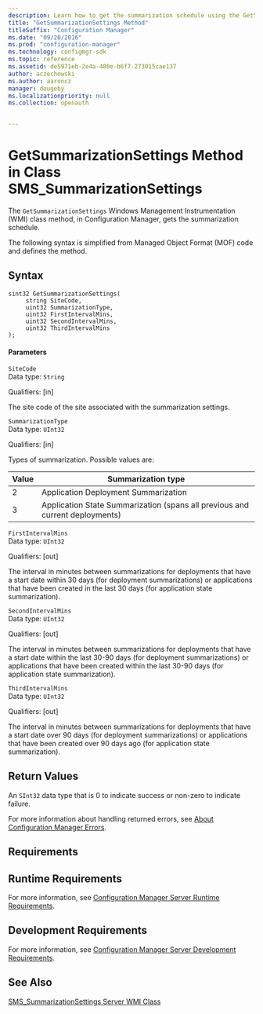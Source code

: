 ```yaml
---
description: Learn how to get the summarization schedule using the GetSummarizationSettings class method in Configuration Manager.
title: "GetSummarizationSettings Method"
titleSuffix: "Configuration Manager"
ms.date: "09/20/2016"
ms.prod: "configuration-manager"
ms.technology: configmgr-sdk
ms.topic: reference
ms.assetid: de5971eb-2e4a-400e-b6f7-273015cae137
author: aczechowski
ms.author: aaroncz
manager: dougeby
ms.localizationpriority: null
ms.collection: openauth


---
```

# GetSummarizationSettings Method in Class SMS_SummarizationSettings
The `GetSummarizationSettings` Windows Management Instrumentation (WMI) class method, in Configuration Manager, gets the summarization schedule.  

 The following syntax is simplified from Managed Object Format (MOF) code and defines the method.  

## Syntax  

```  
sint32 GetSummarizationSettings(  
     string SiteCode,   
     uint32 SummarizationType,   
     uint32 FirstIntervalMins,   
     uint32 SecondIntervalMins,   
     uint32 ThirdIntervalMins  
);  
```  

#### Parameters  
 `SiteCode`  
 Data type: `String`  

 Qualifiers: [in]  

 The site code of the site associated with the summarization settings.  

 `SummarizationType`  
 Data type: `UInt32`  

 Qualifiers: [in]  

 Types of summarization. Possible values are:  

| Value | Summarization type |
| ----- | ------------------ |
|2|Application Deployment Summarization|  
|3|Application State Summarization (spans all previous and current deployments)|  

 `FirstIntervalMins`  
 Data type: `UInt32`  

 Qualifiers: [out]  

 The interval in minutes between summarizations for deployments that have a start date within 30 days (for deployment summarizations) or applications that have been created in the last 30 days (for application state summarization).  

 `SecondIntervalMins`  
 Data type: `UInt32`  

 Qualifiers: [out]  

 The interval in minutes between summarizations for deployments that have a start date within the last 30-90 days (for deployment summarizations) or applications that have been created within the last 30-90 days (for application state summarization).  

 `ThirdIntervalMins`  
 Data type: `UInt32`  

 Qualifiers: [out]  

 The interval in minutes between summarizations for deployments that have a start date over 90 days (for deployment summarizations) or applications that have been created over 90 days ago (for application state summarization).  

## Return Values  
 An  `SInt32` data type that is 0 to indicate success or non-zero to indicate failure.  

 For more information about handling returned errors, see [About Configuration Manager Errors](../../../../../develop/core/understand/about-configuration-manager-errors.md).  

## Requirements  

## Runtime Requirements  
 For more information, see [Configuration Manager Server Runtime Requirements](../../../../../develop/core/reqs/server-runtime-requirements.md).  

## Development Requirements  
 For more information, see [Configuration Manager Server Development Requirements](../../../../../develop/core/reqs/server-development-requirements.md).  

## See Also  
 [SMS_SummarizationSettings Server WMI Class](../../../../../develop/reference/core/servers/manage/sms_summarizationsettings-server-wmi-class.md)
